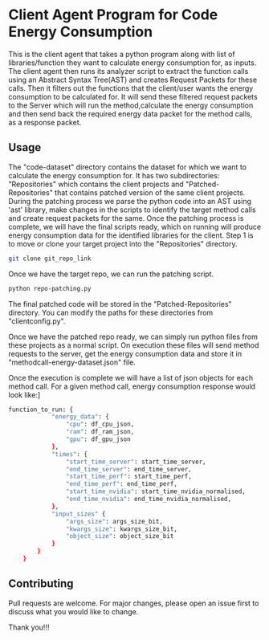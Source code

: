 # Client Agent Program for Code Energy Consumption

This is the client agent that takes a python program along with list of libraries/function they want to calculate energy consumption for, as inputs. The client agent then runs its analyzer script to extract the function calls using an Abstract Syntax Tree(AST) and creates Request Packets for these calls. Then it filters out the functions that the client/user wants the energy consumption to be calculated for. It will send these filtered request packets to the Server which will run the method,calculate the energy consumption and then send back the required energy data packet for the method calls, as a response packet.

## Usage

<!-- Read a bit about measuring Software Energy Consumption and how it is done in Linux using the Profiling Tool known as [Perf](https://perf.wiki.kernel.org/index.php/Main_Page). -->

The "code-dataset" directory contains the dataset for which we want to calculate the energy consumption for. It has two subdirectories: "Repositories" which contains the client projects and "Patched-Repositories" that contains patched version of the same client projects. During the patching process we parse the python code into an AST using 'ast' library, make changes in the scripts to identify the target method calls and create request packets for the same. Once the patching process is complete, we will have the final scripts ready, which on running will produce energy consumption data for the identified libraries for the client.
Step 1 is to move or clone your target project into the "Repositories" directory.
```bash
git clone git_repo_link
```
Once we have the target repo, we can run the patching script. 
```bash
python repo-patching.py
```

The final patched code will be stored in the "Patched-Repositories" directory. You can modify the paths for these directories from "clientconfig.py".

Once we have the patched repo ready, we can simply run python files from these projects as a normal script. On execution these files will send method requests to the server, get the energy consumption data and store it in "methodcall-energy-dataset.json" file.

Once the execution is complete we will have a list of json objects for each method call.
For a given method call, energy consumption response would look like:]
```bash
function_to_run: {
            "energy_data": {
                "cpu": df_cpu_json,
                "ram": df_ram_json,
                "gpu": df_gpu_json
            },
            "times": {
                "start_time_server": start_time_server,
                "end_time_server": end_time_server,
                "start_time_perf": start_time_perf, 
                "end_time_perf": end_time_perf,
                "start_time_nvidia": start_time_nvidia_normalised,
                "end_time_nvidia": end_time_nvidia_normalised,
            },
            "input_sizes" {
                "args_size": args_size_bit,
                "kwargs_size": kwargs_size_bit,
                "object_size": object_size_bit
            }
        }
    }
```


## Contributing
Pull requests are welcome. For major changes, please open an issue first to discuss what you would like to change.

Thank you!!!
